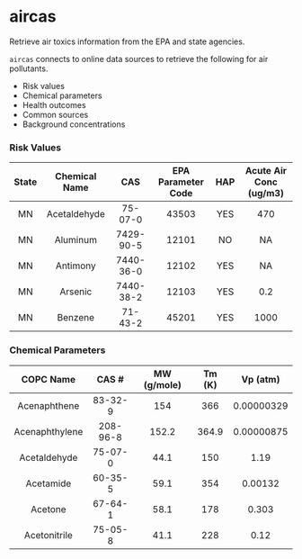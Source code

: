 # aircas

Retrieve air toxics information from the EPA and state agencies.   

`aircas` connects to online data sources to retrieve the following for air pollutants.
- Risk values
- Chemical parameters
- Health outcomes
- Common sources
- Background concentrations



  
### Risk Values
|  State  |  Chemical Name  |    CAS    |  EPA Parameter Code  |  HAP  |  Acute Air Conc (ug/m3)  |
|:-------:|:---------------:|:---------:|:--------------------:|:-----:|:------------------------:|
|   MN    |  Acetaldehyde   |  75-07-0  |        43503         |  YES  |           470            |
|   MN    |    Aluminum     | 7429-90-5 |        12101         |  NO   |            NA            |
|   MN    |    Antimony     | 7440-36-0 |        12102         |  YES  |            NA            |
|   MN    |     Arsenic     | 7440-38-2 |        12103         |  YES  |           0.2            |
|   MN    |     Benzene     |  71-43-2  |        45201         |  YES  |           1000           |


### Chemical Parameters
|   COPC Name    |  CAS #   |  MW (g/mole)  |  Tm (K)  |  Vp (atm)  |
|:--------------:|:--------:|:-------------:|:--------:|:----------:|
|  Acenaphthene  | 83-32-9  |      154      |   366    | 0.00000329 |
| Acenaphthylene | 208-96-8 |     152.2     |  364.9   | 0.00000875 |
|  Acetaldehyde  | 75-07-0  |     44.1      |   150    |    1.19    |
|   Acetamide    | 60-35-5  |     59.1      |   354    |  0.00132   |
|    Acetone     | 67-64-1  |     58.1      |   178    |   0.303    |
|  Acetonitrile  | 75-05-8  |     41.1      |   228    |    0.12    |  



